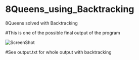 # 8Queens_using_Backtracking
8Queens solved with Backtracking

#This is one of the possible final output of the program

![ScreenShot](https://github.com/kunalbhoge28/8Puzzle_Hill_Climbing/blob/master/op.png)<br/>

#See output.txt for whole output with backtracking
